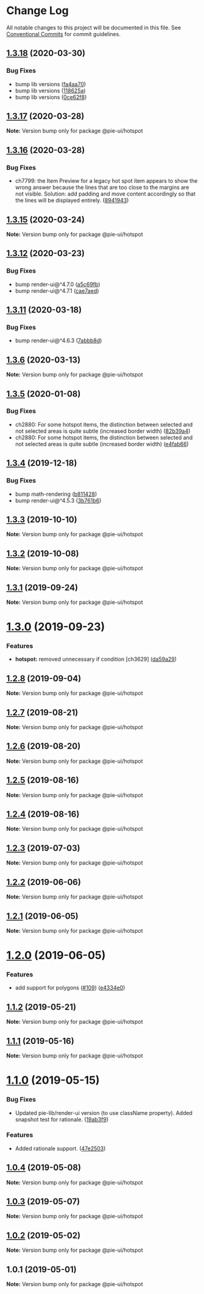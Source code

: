 # Change Log

All notable changes to this project will be documented in this file.
See [Conventional Commits](https://conventionalcommits.org) for commit guidelines.

## [1.3.18](https://github.com/pie-framework/pie-elements/compare/@pie-ui/hotspot@1.3.17...@pie-ui/hotspot@1.3.18) (2020-03-30)


### Bug Fixes

* bump lib versions ([fa4aa70](https://github.com/pie-framework/pie-elements/commit/fa4aa70))
* bump lib versions ([118625a](https://github.com/pie-framework/pie-elements/commit/118625a))
* bump lib versions ([0ce62f8](https://github.com/pie-framework/pie-elements/commit/0ce62f8))





## [1.3.17](https://github.com/pie-framework/pie-elements/compare/@pie-ui/hotspot@1.3.16...@pie-ui/hotspot@1.3.17) (2020-03-28)

**Note:** Version bump only for package @pie-ui/hotspot





## [1.3.16](https://github.com/pie-framework/pie-elements/compare/@pie-ui/hotspot@1.3.15...@pie-ui/hotspot@1.3.16) (2020-03-28)


### Bug Fixes

* ch7799: the Item Preview for a legacy hot spot item appears to show the wrong answer because the lines that are too close to the margins are not visible. Solution: add padding and move content accordingly so that the lines will be displayed entirely. ([8941943](https://github.com/pie-framework/pie-elements/commit/8941943))





## [1.3.15](https://github.com/pie-framework/pie-elements/compare/@pie-ui/hotspot@1.3.13...@pie-ui/hotspot@1.3.15) (2020-03-24)

**Note:** Version bump only for package @pie-ui/hotspot





## [1.3.12](https://github.com/pie-framework/pie-elements/compare/@pie-ui/hotspot@1.3.11...@pie-ui/hotspot@1.3.12) (2020-03-23)


### Bug Fixes

* bump render-ui@^4.7.0 ([a5c69fb](https://github.com/pie-framework/pie-elements/commit/a5c69fb))
* bump render-ui@^4.7.1 ([cae7aed](https://github.com/pie-framework/pie-elements/commit/cae7aed))





## [1.3.11](https://github.com/pie-framework/pie-elements/compare/@pie-ui/hotspot@1.3.10...@pie-ui/hotspot@1.3.11) (2020-03-18)


### Bug Fixes

* bump render-ui@^4.6.3 ([7abbb8d](https://github.com/pie-framework/pie-elements/commit/7abbb8d))





## [1.3.6](https://github.com/pie-framework/pie-elements/compare/@pie-ui/hotspot@1.3.5...@pie-ui/hotspot@1.3.6) (2020-03-13)

**Note:** Version bump only for package @pie-ui/hotspot





## [1.3.5](https://github.com/pie-framework/pie-elements/compare/@pie-ui/hotspot@1.3.4...@pie-ui/hotspot@1.3.5) (2020-01-08)


### Bug Fixes

* ch2880: For some hotspot items, the distinction between selected and not selected areas is quite subtle (increased border width) ([82b39a4](https://github.com/pie-framework/pie-elements/commit/82b39a4))
* ch2880: For some hotspot items, the distinction between selected and not selected areas is quite subtle (increased border width) ([e4fab66](https://github.com/pie-framework/pie-elements/commit/e4fab66))





## [1.3.4](https://github.com/pie-framework/pie-elements/compare/@pie-ui/hotspot@1.3.3...@pie-ui/hotspot@1.3.4) (2019-12-18)


### Bug Fixes

* bump math-rendering ([b811428](https://github.com/pie-framework/pie-elements/commit/b811428))
* bump render-ui@^4.5.3 ([3b761b6](https://github.com/pie-framework/pie-elements/commit/3b761b6))





## [1.3.3](https://github.com/pie-framework/pie-elements/compare/@pie-ui/hotspot@1.3.2...@pie-ui/hotspot@1.3.3) (2019-10-10)

**Note:** Version bump only for package @pie-ui/hotspot





## [1.3.2](https://github.com/pie-framework/pie-elements/compare/@pie-ui/hotspot@1.3.1...@pie-ui/hotspot@1.3.2) (2019-10-08)

**Note:** Version bump only for package @pie-ui/hotspot





## [1.3.1](https://github.com/pie-framework/pie-elements/compare/@pie-ui/hotspot@1.3.0...@pie-ui/hotspot@1.3.1) (2019-09-24)

**Note:** Version bump only for package @pie-ui/hotspot





# [1.3.0](https://github.com/pie-framework/pie-elements/compare/@pie-ui/hotspot@1.2.8...@pie-ui/hotspot@1.3.0) (2019-09-23)


### Features

* **hotspot:** removed unnecessary if condition [ch3629] ([da59a29](https://github.com/pie-framework/pie-elements/commit/da59a29))





## [1.2.8](https://github.com/pie-framework/pie-elements/compare/@pie-ui/hotspot@1.2.7...@pie-ui/hotspot@1.2.8) (2019-09-04)

**Note:** Version bump only for package @pie-ui/hotspot





## [1.2.7](https://github.com/pie-framework/pie-elements/compare/@pie-ui/hotspot@1.2.6...@pie-ui/hotspot@1.2.7) (2019-08-21)

**Note:** Version bump only for package @pie-ui/hotspot





## [1.2.6](https://github.com/pie-framework/pie-elements/compare/@pie-ui/hotspot@1.2.5...@pie-ui/hotspot@1.2.6) (2019-08-20)

**Note:** Version bump only for package @pie-ui/hotspot





## [1.2.5](https://github.com/pie-framework/pie-elements/compare/@pie-ui/hotspot@1.2.4...@pie-ui/hotspot@1.2.5) (2019-08-16)

**Note:** Version bump only for package @pie-ui/hotspot





## [1.2.4](https://github.com/pie-framework/pie-elements/compare/@pie-ui/hotspot@1.2.3...@pie-ui/hotspot@1.2.4) (2019-08-16)

**Note:** Version bump only for package @pie-ui/hotspot





## [1.2.3](https://github.com/pie-framework/pie-elements/compare/@pie-ui/hotspot@1.2.2...@pie-ui/hotspot@1.2.3) (2019-07-03)

**Note:** Version bump only for package @pie-ui/hotspot





## [1.2.2](https://github.com/pie-framework/pie-elements/compare/@pie-ui/hotspot@1.2.1...@pie-ui/hotspot@1.2.2) (2019-06-06)

**Note:** Version bump only for package @pie-ui/hotspot





## [1.2.1](https://github.com/pie-framework/pie-elements/compare/@pie-ui/hotspot@1.2.0...@pie-ui/hotspot@1.2.1) (2019-06-05)

**Note:** Version bump only for package @pie-ui/hotspot





# [1.2.0](https://github.com/pie-framework/pie-elements/compare/@pie-ui/hotspot@1.1.2...@pie-ui/hotspot@1.2.0) (2019-06-05)


### Features

* add support for polygons  ([#109](https://github.com/pie-framework/pie-elements/issues/109)) ([e4334e0](https://github.com/pie-framework/pie-elements/commit/e4334e0))





## [1.1.2](https://github.com/pie-framework/pie-elements/compare/@pie-ui/hotspot@1.1.1...@pie-ui/hotspot@1.1.2) (2019-05-21)

**Note:** Version bump only for package @pie-ui/hotspot





## [1.1.1](https://github.com/pie-framework/pie-elements/compare/@pie-ui/hotspot@1.1.0...@pie-ui/hotspot@1.1.1) (2019-05-16)

**Note:** Version bump only for package @pie-ui/hotspot





# [1.1.0](https://github.com/pie-framework/pie-elements/compare/@pie-ui/hotspot@1.0.4...@pie-ui/hotspot@1.1.0) (2019-05-15)


### Bug Fixes

* Updated pie-lib/render-ui version (to use className property). Added snapshot test for rationale. ([19ab3f9](https://github.com/pie-framework/pie-elements/commit/19ab3f9))


### Features

* Added rationale support. ([47e2503](https://github.com/pie-framework/pie-elements/commit/47e2503))





## [1.0.4](https://github.com/pie-framework/pie-elements/compare/@pie-ui/hotspot@1.0.3...@pie-ui/hotspot@1.0.4) (2019-05-08)

**Note:** Version bump only for package @pie-ui/hotspot





## [1.0.3](https://github.com/pie-framework/pie-elements/compare/@pie-ui/hotspot@1.0.2...@pie-ui/hotspot@1.0.3) (2019-05-07)

**Note:** Version bump only for package @pie-ui/hotspot





## [1.0.2](https://github.com/pie-framework/pie-elements/compare/@pie-ui/hotspot@1.0.1...@pie-ui/hotspot@1.0.2) (2019-05-02)

**Note:** Version bump only for package @pie-ui/hotspot





## 1.0.1 (2019-05-01)

**Note:** Version bump only for package @pie-ui/hotspot
